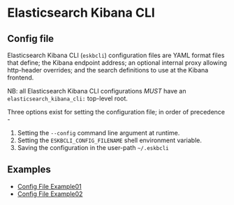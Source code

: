 # Elasticsearch Kibana CLI

## Config file
Elasticsearch Kibana CLI (`eskbcli`) configuration files are YAML format files that define; the Kibana 
endpoint address; an optional internal proxy allowing http-header overrides; and the search definitions
to use at the Kibana frontend.

NB: all Elasticsearch Kibana CLI configurations *MUST* have an `elasticsearch_kibana_cli:` top-level root.

Three options exist for setting the configuration file; in order of precedence -
 1) Setting the `--config` command line argument at runtime.
 2) Setting the `ESKBCLI_CONFIG_FILENAME` shell environment variable.
 3) Saving the configuration in the user-path `~/.eskbcli`

## Examples
* [Config File Example01](example01)
* [Config File Example02](example02)

